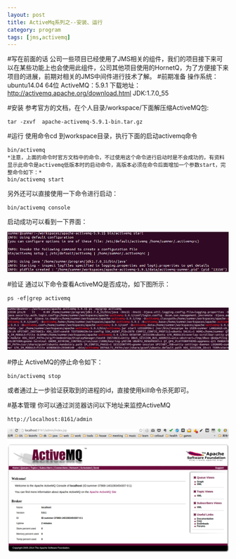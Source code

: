 ```yaml
---
layout: post
title: ActiveMq系列之--安装、运行
category: program
tags: [jms,activemq]
---
```


#写在前面的话
公司一些项目已经使用了JMS相关的组件，我们的项目接下来可以在某些功能上也会使用此组件，公司其他项目使用的HornetQ，为了方便接下来项目的进展，前期对相关的JMS中间件进行技术了解。
#前期准备
    操作系统：ubuntu14.04  64位
    ActiveMQ：5.9.1 下载地址：http://activemq.apache.org/download.html
    JDK:1.7.0_55

#安装
参考官方的文档，在个人目录/workspace/下面解压缩ActiveMQ包:

    tar -zxvf  apache-activemq-5.9.1-bin.tar.gz

#运行
使用命令cd 到workspace目录，执行下面的启动activemq命令

    bin/activemq
    *注意，上面的命令时官方文档中的命令，不过使用这个命令进行启动时是不会成功的，有资料显示此命令是activemq低版本时的启动命令，高版本必须在命令后面增加一个参数start，完整命令如下：*
    bin/activemq start

另外还可以直接使用一下命令进行启动：

    bin/activemq console

启动成功可以看到一下界面：

![图片未正常显示](/images/activemq1.png "activemq启动成功")

#验证
通过以下命令查看ActiveMQ是否成功，如下图所示：

    ps -ef|grep activemq

![图片未正常显示](/images/activemq2.png "activemq验证")

#停止
ActiveMQ的停止命令如下：

    bin/activemq stop

或者通过上一步验证获取到的进程的id，直接使用kill命令杀死即可。

#基本管理
你可以通过浏览器访问以下地址来监控ActiveMQ

    http://localhost:8161/admin

![图片未正常显示](images/activemq3.png "activemq监控界面")